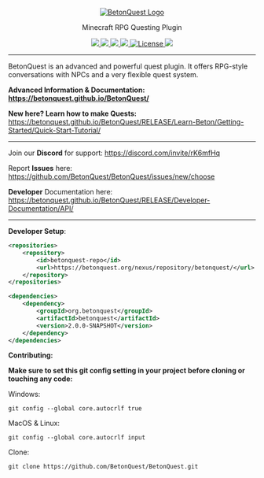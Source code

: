 <p align="center">
  <a href="https://betonquest.github.io/BetonQuest/"><img src="/documentation/media/design/logo.png" alt="BetonQuest Logo"/></a>
</p>

<p align="center">Minecraft RPG Questing Plugin</p>

<p align="center">
    <a href="https://bstats.org/plugin/bukkit/BetonQuest/551/" title="See how many servers run this plugin." target="_blank">
        <img src="https://img.shields.io/bstats/servers/551" />
     </a>
    <a href="https://www.spigotmc.org/resources/betonquest.2117/" title="See our Spigot rating." target="_blank">
        <img src="https://img.shields.io/spiget/stars/2117"/>
    </a>
    <a href="https://discord.gg/MvmkHEu" title="Join our discord for support." target="_blank">
        <img src="https://img.shields.io/badge/discord-join-7289DA.svg?logo=discord&longCache=true&style=flat" />
    </a>
    <a href="https://github.com/BetonQuest/BetonQuest/actions" title="See the projects build status here.">
        <img src="https://github.com/BetonQuest/BetonQuest/workflows/Build/badge.svg?branch=master&event=push">
    </a>
    <a href="https://github.com/BetonQuest/BetonQuest/blob/master/LICENSE" title="This project is licensed under the GPLv3 license!">
        <img src="https://img.shields.io/badge/license-GPLv3-blue" alt="License" />
      </a>
    <a href="https://patreon.com/BetonQuest" title="Donate to this project using Patreon!">
         <img src="https://img.shields.io/endpoint.svg?url=https%3A%2F%2Fshieldsio-patreon.vercel.app%2Fapi%3Fusername%3Dbetonquest%26type%3Dpatrons&style=flat)" />
    </a>
</p>



---

BetonQuest is an advanced and powerful quest plugin. It offers RPG-style conversations with NPCs and a very flexible quest system.

**Advanced Information & Documentation: https://betonquest.github.io/BetonQuest/**

**New here? Learn how to make Quests:** https://betonquest.github.io/BetonQuest/RELEASE/Learn-Beton/Getting-Started/Quick-Start-Tutorial/

---



Join our **Discord** for support: https://discord.com/invite/rK6mfHq 

Report **Issues** here: https://github.com/BetonQuest/BetonQuest/issues/new/choose

**Developer** Documentation here: https://betonquest.github.io/BetonQuest/RELEASE/Developer-Documentation/API/



---

**Developer Setup**:

```XML
<repositories>
    <repository>
        <id>betonquest-repo</id>
        <url>https://betonquest.org/nexus/repository/betonquest/</url>
    </repository>
</repositories>

<dependencies>
    <dependency>
        <groupId>org.betonquest</groupId>
        <artifactId>betonquest</artifactId>
        <version>2.0.0-SNAPSHOT</version>
    </dependency>
</dependencies>
```

**Contributing:**

**Make sure to set this git config setting in your project before cloning or touching any code:**

Windows:
```
git config --global core.autocrlf true
```
MacOS & Linux:
``` 
git config --global core.autocrlf input
```

Clone:

```
git clone https://github.com/BetonQuest/BetonQuest.git
```

